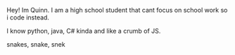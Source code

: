 Hey! Im Quinn. I am a high school student that cant focus on school work so i code instead.

I know python, java, C# kinda and like a crumb of JS.

snakes, snake, snek
<!---
QuackitsQuinn/QuackitsQuinn is a ✨ special ✨ repository because its `README.md` (this file) appears on your GitHub profile.
You can click the Preview link to take a look at your changes.
--->
